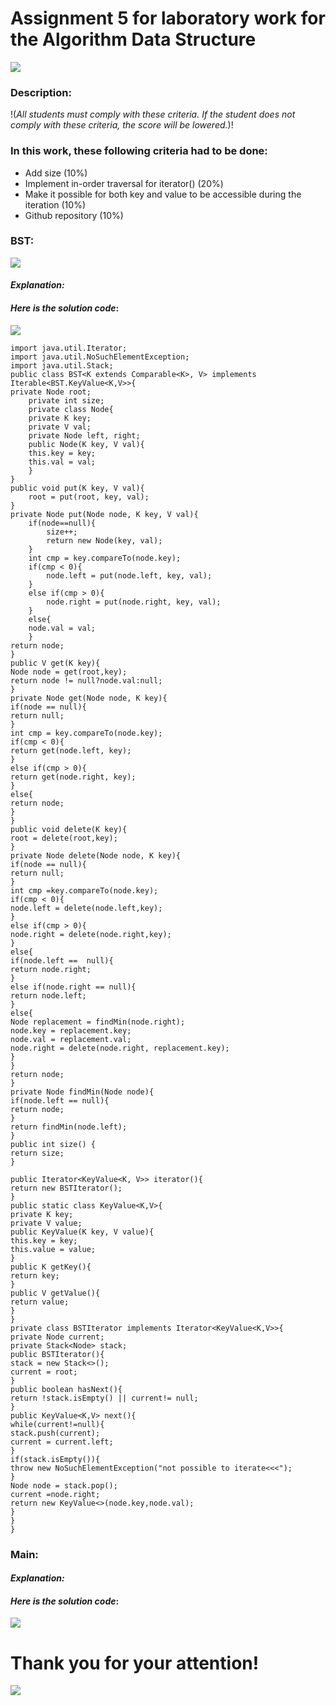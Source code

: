 # **Assignment 5 for  laboratory work for the Algorithm Data Structure**
![](https://avatars.mds.yandex.net/i?id=40ca56b5c7ffd82a8eb38eece9902350d20bf59c-7757111-images-thumbs&n=13)
### Description:
!(*All students must comply with these criteria. If the student does not comply with these criteria, the score will be lowered.*)!
### In this work, these following criteria had to be done:
* Add size (10%)
* Implement in-order traversal for iterator() (20%)
* Make it possible for both key and value to be accessible during the iteration (10%)
* Github repository (10%)
### BST:
![](https://avatars.mds.yandex.net/i?id=9031d8c7d532e00630f84cc9f86f312ef0808b1d-9203641-images-thumbs&n=13)
#### *Explanation:*

#### *Here is the solution code*:
![](https://cbgd.ask.fm/fd3/71a30/7839/4756/8b72/0d5fc8e2f2c4/original/421914.jpg)
    
    import java.util.Iterator;
    import java.util.NoSuchElementException;
    import java.util.Stack;
    public class BST<K extends Comparable<K>, V> implements Iterable<BST.KeyValue<K,V>>{
    private Node root;
        private int size;
        private class Node{
        private K key;
        private V val;
        private Node left, right;
        public Node(K key, V val){
        this.key = key;
        this.val = val;
        }
    }
    public void put(K key, V val){
        root = put(root, key, val);
    }
    private Node put(Node node, K key, V val){
        if(node==null){
            size++;
            return new Node(key, val);
        }
        int cmp = key.compareTo(node.key);
        if(cmp < 0){
            node.left = put(node.left, key, val);
        }
        else if(cmp > 0){
            node.right = put(node.right, key, val);
        }
        else{
        node.val = val;
        }
    return node;
    }
    public V get(K key){
    Node node = get(root,key);
    return node != null?node.val:null;
    }
    private Node get(Node node, K key){
    if(node == null){
    return null;
    }
    int cmp = key.compareTo(node.key);
    if(cmp < 0){
    return get(node.left, key);
    }
    else if(cmp > 0){
    return get(node.right, key);
    }
    else{
    return node;
    }
    }
    public void delete(K key){
    root = delete(root,key);
    }
    private Node delete(Node node, K key){
    if(node == null){
    return null;
    }
    int cmp =key.compareTo(node.key);
    if(cmp < 0){
    node.left = delete(node.left,key);
    }
    else if(cmp > 0){
    node.right = delete(node.right,key);
    }
    else{
    if(node.left ==  null){
    return node.right;
    }
    else if(node.right == null){
    return node.left;
    }
    else{
    Node replacement = findMin(node.right);
    node.key = replacement.key;
    node.val = replacement.val;
    node.right = delete(node.right, replacement.key);
    }
    }
    return node;
    }
    private Node findMin(Node node){
    if(node.left == null){
    return node;
    }
    return findMin(node.left);
    }
    public int size() {
    return size;
    }
    
    public Iterator<KeyValue<K, V>> iterator(){
    return new BSTIterator();
    }
    public static class KeyValue<K,V>{
    private K key;
    private V value;
    public KeyValue(K key, V value){
    this.key = key;
    this.value = value;
    }
    public K getKey(){
    return key;
    }
    public V getValue(){
    return value;
    }
    }
    private class BSTIterator implements Iterator<KeyValue<K,V>>{
    private Node current;
    private Stack<Node> stack;
    public BSTIterator(){
    stack = new Stack<>();
    current = root;
    }
    public boolean hasNext(){
    return !stack.isEmpty() || current!= null;
    }
    public KeyValue<K,V> next(){
    while(current!=null){
    stack.push(current);
    current = current.left;
    }
    if(stack.isEmpty()){
    throw new NoSuchElementException("not possible to iterate<<<");
    }
    Node node = stack.pop();
    current =node.right;
    return new KeyValue<>(node.key,node.val);
    }
    }
    }

### Main:
#### *Explanation:*


#### *Here is the solution code*:
![](https://cbgd.ask.fm/fd3/71a30/7839/4756/8b72/0d5fc8e2f2c4/original/421914.jpg)
# Thank you for your attention!
![](https://avatars.mds.yandex.net/i?id=105671dd507f4ea050cf9b71a6c1a7e4-5312571-images-thumbs&n=13)

